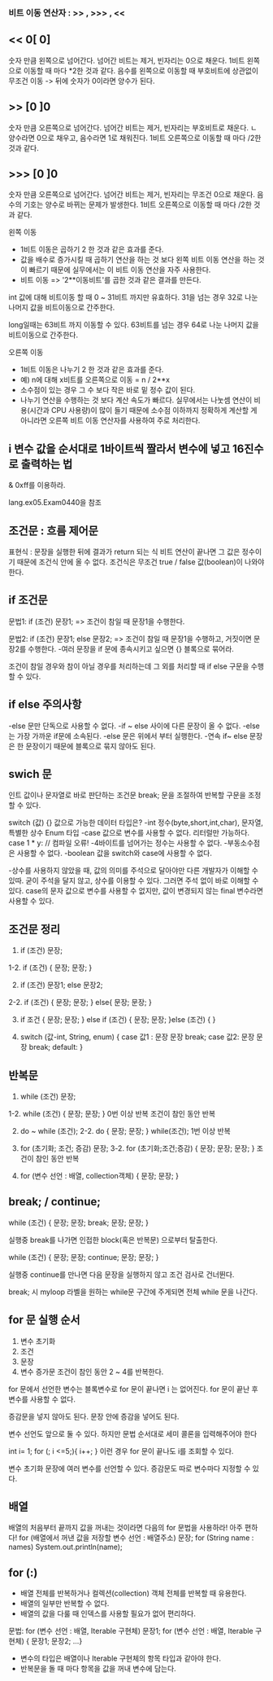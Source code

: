 ### 비트 이동 연산자 : >> , >>> , <<

## << 0[        0] 
숫자 만큼 왼쪽으로 넘어간다. 넘어간 비트는 제거, 빈자리는 0으로 채운다.
1비트 왼쪽으로 이동할 때 마다 *2한 것과 같다.
음수를 왼쪽으로 이동할 때 부호비트에 상관없이 무조건 이동 -> 뒤에 숫자가 0이라면 양수가 된다.

## >> [0       ]0
숫자 만큼 오른쪽으로 넘어간다. 넘어간 비트는 제거, 빈자리는 부호비트로 채운다.
ㄴ 양수라면 0으로 채우고, 음수라면 1로 채워진다.
1비트 오른쪽으로 이동할 때 마다 /2한 것과 같다.

## >>> [0             ]0
숫자 만큼 오른쪽으로 넘어간다. 넘어간 비트는 제거, 빈자리는 무조건 0으로 채운다.
음수의 기호는 양수로 바뀌는 문제가 발생한다.
1비트 오른쪽으로 이동할 때 마다 /2한 것과 같다.


왼쪽 이동
- 1비트 이동은 곱하기 2 한 것과 같은 효과를 준다.
- 값을 배수로 증가시킬 때 곱하기 연산을 하는 것 보다
왼쪽 비트 이동 연산을 하는 것이 빠르기 때문에
실무에서는 이 비트 이동 연산을 자주 사용한다.
- 비트 이동 => '2**이동비트'를 곱한 것과 같은 결과를 만든다.

int 값에 대해 비트이동 할 때 0 ~ 31비트 까지만 유효하다.
31을 넘는 경우 32로 나눈 나머지 값을 비트이동으로 간주한다.

long일때는 63비트 까지 이동할 수 있다.
63비트를 넘는 경우 64로 나눈 나머지 값을 비트이동으로 간주한다.

오른쪽 이동
- 1비트 이동은 나누기 2 한 것과 같은 효과를 준다.
- 예) n에 대해 x비트를 오른쪽으로 이동 = n / 2**x
- 소수점이 있는 경우 그 수 보다 작은 바로 밑 정수 값이 된다.
- 나누기 연산을 수행하는 것 보다 계산 속도가 빠르다.
실무에서는 나눗셈 연산이 비용(시간과 CPU 사용량)이 많이 들기 때문에
소수점 이하까지 정확하게 계산할 게 아니라면
오른쪽 비트 이동 연산자를 사용하여 주로 처리한다.

## i 변수 값을 순서대로 1바이트씩 짤라서 변수에 넣고 16진수로 출력하는 법
& 0xff를 이용하라.
 
lang.ex05.Exam0440을 참조


## 조건문  : 흐름 제어문
표현식 : 문장을 실행한 뒤에 결과가 return 되는 식
비트 연산이 끝나면 그 값은 정수이기 때문에 조건식 안에 올 수 없다.
조건식은 무조건 true / false 값(boolean)이 나와야한다.

## if 조건문
문법1:
  if (조건) 문장1;
  => 조건이 참일 때 문장1을 수행한다.

문법2:
  if (조건) 문장1; else 문장2;
  => 조건이 참일 때 문장1을 수행하고, 거짓이면 문장2를 수행한다.
-여러 문장을 if 문에 종속시키고 싶으면 {} 블록으로 묶어라.

조건이 참일 경우와 참이 아닐 경우를 처리하는데 그 외를 처리할 때
if else 구문을 수행할 수 있다.

## if else 주의사항
-else 문만 단독으로 사용할 수 없다.
-if ~ else 사이에 다른 문장이 올 수 없다.
-else 는 가장 가까운 if문에 소속된다.
-else 문은 위에서 부터 실행한다.
-연속 if~ else 문장은 한 문장이기 때문에 블록으로 묶지 않아도 된다.

## swich 문
인트 값이나 문자열로 바로 판단하는 조건문
break; 문을 조절하여 반복할 구문을 조정할 수 있다.

switch (값) {}
값으로 가능한 데이터 타입은?
-int 정수(byte,short,int,char), 문자열, 특별한 상수 Enum 타입
-case 값으로 변수를 사용할 수 없다. 리터럴만 가능하다.
	case 1 * y: // 컴파일 오류!
-4바이트를 넘어가는 정수는 사용할 수 없다.
-부동소수점은 사용할 수 없다.
-boolean 값을 switch와 case에 사용할 수 없다.

-상수를 사용하지 않았을 때, 값의 의미를 주석으로 달아야만 다른 개발자가 이해할 수 있따.
	굳이 주석을 달지 않고, 상수를 이용할 수 있다. 그러면 주석 없이 바로 이해할 수 있다.
	case의 문자 값으로 변수를 사용할 수 없지만, 값이 변경되지 않는 final 변수라면 사용할 수 있다.

 ## 조건문 정리
1. if (조건) 문장;

1-2. if (조건) {
	문장;
	문장;
}


2. if (조건) 문장1;
else 문장2;


2-2. if (조건) {
	문장;
	문장;
}
else{
	문장;
	문장;
}

3. if 조건 {
	문장;
	문장;
} else if (조건) {
	문장;
	문장;
}else (조건) {
}


4. switch (값-int, String, enum) {
case 값1 : 
 	문장
	문장
break;
case 값2:
	문장
	문장
break;
default:
}


## 반복문
1. while (조건) 문장;

1-2. while (조건) {
	문장;
	문장;
}
0번 이상 반복
조건이 참인 동안 반복

2. do ~ while (조건);
2-2. do {
	문장;
	문장;
} while(조건);
1번 이상 반복


3. for (초기화; 조건; 증감) 문장;
3-2. for (초기화;조건;증감) {
	문장;
	문장;
	문장;
}
조건이 참인 동안 반복


4. for (변수 선언 : 배열, collection객체) {
	문장;
	문장;
}

## break; / continue;
while (조건) {
	문장;
	문장;
break;
	문장;
	문장;
}

실행중 break를 나가면 인접한 block(혹은 반복문) 으로부터 탈출한다.


while (조건) {
	문장;
	문장;
continue;
	문장;
	문장;
}

실행중 continue를 만나면 다음 문장을 실행하지 않고 조건 검사로 건너뛴다.

break; 시 myloop 라벨을 원하는 while문 구간에 주게되면
전체 while 문을 나간다.

## for 문 실행 순서
1. 변수 초기화
2. 조건
3. 문장
4. 변수 증가문
조건이 참인 동안 2 ~ 4를 반복한다.

for 문에서 선언한 변수는 블록변수로 for 문이 끝나면 i 는 없어진다.
for 문이 끝난 후 변수를 사용할 수 없다.

증감문을 넣지 않아도 된다.
문장 안에 증감을 넣어도 된다.

변수 선언도 앞으로 둘 수 있다.
하지만 문법 순서대로 세미 콜론을 입력해주어야 한다

int i= 1;
for (; i <=5;){
i++;
}
이런 경우 for 문이 끝나도 i를 조회할 수 있다.

변수 초기화 문장에 여러 변수를 선언할 수 있다.
증감문도 따로 변수마다 지정할 수 있다.

## 배열
배열의 처음부터 끝까지 값을 꺼내는 것이라면 다음의 for 문법을 사용하라! 아주 편하다!
for (배열에서 꺼낸 값을 저장할 변수 선언 : 배열주소) 문장;
for (String name : names)
      System.out.println(name);

## for (:)
- 배열 전체를 반복하거나 컬렉션(collection) 객체 전체를 반복할 때 유용한다.
- 배열의 일부만 반복할 수 없다.
- 배열의 값을 다룰 때 인덱스를 사용할 필요가 없어 편리하다.

문법:
for (변수 선언 : 배열, Iterable 구현체) 문장1;
for (변수 선언 : 배열, Iterable 구현체) { 문장1; 문장2; ...}
- 변수의 타입은 배열이나 Iterable 구현체의 항목 타입과 같아야 한다.
- 반복문을 돌 때 마다 항목을 값을 꺼내 변수에 담는다.



